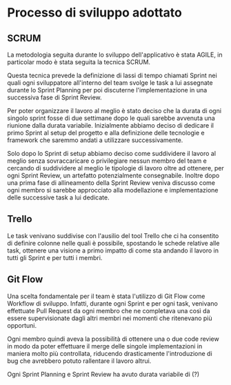 # Processo di sviluppo adottato


## SCRUM
La metodologia seguita durante lo sviluppo dell'applicativo è stata AGILE, in particolar modo è stata seguita la tecnica SCRUM.

Questa tecnica prevede la definizione di lassi di tempo chiamati Sprint nei quali ogni sviluppatore all'interno del team svolge le task
a lui assegnate durante lo Sprint Planning per poi discuterne l'implementazione in una successiva fase di Sprint Review.

Per poter organizzare il lavoro al meglio è stato deciso che la durata di ogni singolo sprint fosse di due settimane dopo le quali
sarebbe avvenuta una riunione dalla durata variabile.
Inizialmente abbiamo deciso di dedicare il primo Sprint al setup del progetto e alla definizione delle tecnologie e framework che saremmo
andati a utilizzare successivamente.

Solo dopo lo Sprint di setup abbiamo deciso come suddividere il lavoro al meglio senza sovraccaricare o privilegiare nessun membro del team e
cercando di suddividere al meglio le tipologie di lavoro oltre ad ottenere, per ogni Sprint Review, un artefatto potenzialmente consegnabile.
Inoltre dopo una prima fase di allineamento della Sprint Review veniva discusso come ogni membro si sarebbe approcciato alla modellazione
e implementazione delle successive task a lui dedicate.

## Trello
Le task venivano suddivise con l'ausilio del tool Trello che ci ha consentito di definire colonne nelle quali è possibile, spostando
le schede relative alle task, ottenere una visione a primo impatto di come sta andando il lavoro in tutti gli Sprint e per tutti i membri.

## Git Flow
Una scelta fondamentale per il team è stata l'utilizzo di Git Flow come Workflow di sviluppo.
Infatti, durante ogni Sprint e per ogni task, venivano effettuate Pull Request da ogni membro che ne completava una così da essere
supervisionate dagli altri membri nei momenti che ritenevano più opportuni.

Ogni membro quindi aveva la possibilità di ottenere una o due
code review in modo da poter effettuare il merge delle singole implementazioni in maniera molto più controllata, riducendo drasticamente
l'introduzione di bug che avrebbero potuto rallentare il lavoro altrui.

Ogni Sprint Planning e Sprint Review ha avuto durata variabile di (?)


